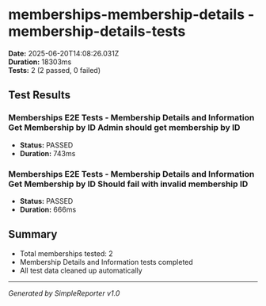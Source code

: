 # memberships-membership-details - membership-details-tests

**Date:** 2025-06-20T14:08:26.031Z  
**Duration:** 18303ms  
**Tests:** 2 (2 passed, 0 failed)

## Test Results


### Memberships E2E Tests - Membership Details and Information Get Membership by ID Admin should get membership by ID
- **Status:** PASSED
- **Duration:** 743ms



### Memberships E2E Tests - Membership Details and Information Get Membership by ID Should fail with invalid membership ID
- **Status:** PASSED
- **Duration:** 666ms



## Summary

- Total memberships tested: 2
- Membership Details and Information tests completed
- All test data cleaned up automatically

---
*Generated by SimpleReporter v1.0*
